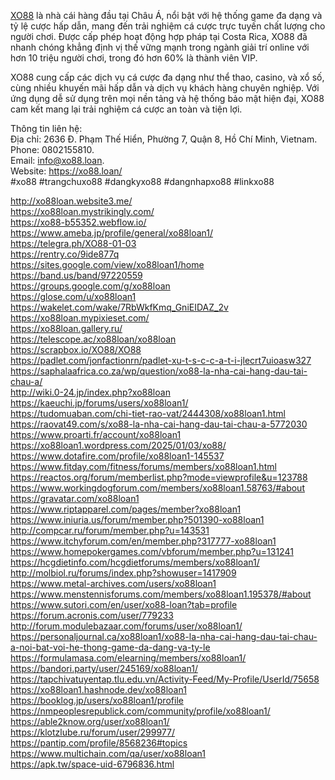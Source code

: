 <a href="https://xo88.loan/">XO88</a> là nhà cái hàng đầu tại Châu Á, nổi bật với hệ thống game đa dạng và tỷ lệ cược hấp dẫn, mang đến trải nghiệm cá cược trực tuyến chất lượng cho người chơi. Được cấp phép hoạt động hợp pháp tại Costa Rica, XO88 đã nhanh chóng khẳng định vị thế vững mạnh trong ngành giải trí online với hơn 10 triệu người chơi, trong đó hơn 60% là thành viên VIP.<br>

XO88 cung cấp các dịch vụ cá cược đa dạng như thể thao, casino, và xổ số, cùng nhiều khuyến mãi hấp dẫn và dịch vụ khách hàng chuyên nghiệp. Với ứng dụng dễ sử dụng trên mọi nền tảng và hệ thống bảo mật hiện đại, XO88 cam kết mang lại trải nghiệm cá cược an toàn và tiện lợi.<br>

Thông tin liên hệ:<br>
Địa chỉ: 2636 Đ. Phạm Thế Hiển, Phường 7, Quận 8, Hồ Chí Minh, Vietnam.<br>
Phone: 0802155810.<br>
Email: info@xo88.loan.<br>
Website: <a href="https://xo88.loan/">https://xo88.loan/</a><br>
#xo88 #trangchuxo88 #dangkyxo88 #dangnhapxo88 #linkxo88<br>


<a href="http://xo88loan.website3.me/">http://xo88loan.website3.me/</a><br>
<a href="https://xo88loan.mystrikingly.com/">https://xo88loan.mystrikingly.com/</a><br>
<a href="https://xo88-b55352.webflow.io/">https://xo88-b55352.webflow.io/</a><br>
<a href="https://www.ameba.jp/profile/general/xo88loan1/">https://www.ameba.jp/profile/general/xo88loan1/</a><br>
<a href="https://telegra.ph/XO88-01-03">https://telegra.ph/XO88-01-03</a><br>
<a href="https://rentry.co/9ide877q">https://rentry.co/9ide877q</a><br>
<a href="https://sites.google.com/view/xo88loan1/home">https://sites.google.com/view/xo88loan1/home</a><br>
<a href="https://band.us/band/97220559">https://band.us/band/97220559</a><br>
<a href="https://groups.google.com/g/xo88loan">https://groups.google.com/g/xo88loan</a><br>
<a href="https://glose.com/u/xo88loan1">https://glose.com/u/xo88loan1</a><br>
<a href="https://wakelet.com/wake/7RbWkfKmq_GniEIDAZ_2v">https://wakelet.com/wake/7RbWkfKmq_GniEIDAZ_2v</a><br>
<a href="https://xo88loan.mypixieset.com/">https://xo88loan.mypixieset.com/</a><br>
<a href="https://xo88loan.gallery.ru/">https://xo88loan.gallery.ru/</a><br>
<a href="https://telescope.ac/xo88loan/xo88loan">https://telescope.ac/xo88loan/xo88loan</a><br>
<a href="https://scrapbox.io/XO88/XO88">https://scrapbox.io/XO88/XO88</a><br>
<a href="https://padlet.com/jonfactionrn/padlet-xu-t-s-c-c-a-t-i-jlecrt7uioasw327">https://padlet.com/jonfactionrn/padlet-xu-t-s-c-c-a-t-i-jlecrt7uioasw327</a><br>
<a href="https://saphalaafrica.co.za/wp/question/xo88-la-nha-cai-hang-dau-tai-chau-a/">https://saphalaafrica.co.za/wp/question/xo88-la-nha-cai-hang-dau-tai-chau-a/</a><br>
<a href="http://wiki.0-24.jp/index.php?xo88loan">http://wiki.0-24.jp/index.php?xo88loan</a><br>
<a href="https://kaeuchi.jp/forums/users/xo88loan1/">https://kaeuchi.jp/forums/users/xo88loan1/</a><br>
<a href="https://tudomuaban.com/chi-tiet-rao-vat/2444308/xo88loan1.html">https://tudomuaban.com/chi-tiet-rao-vat/2444308/xo88loan1.html</a><br>
<a href="https://raovat49.com/s/xo88-la-nha-cai-hang-dau-tai-chau-a-5772030">https://raovat49.com/s/xo88-la-nha-cai-hang-dau-tai-chau-a-5772030</a><br>
<a href="https://www.proarti.fr/account/xo88loan1">https://www.proarti.fr/account/xo88loan1</a><br>
<a href="https://xo88loan1.wordpress.com/2025/01/03/xo88/">https://xo88loan1.wordpress.com/2025/01/03/xo88/</a><br>
<a href="https://www.dotafire.com/profile/xo88loan1-145537">https://www.dotafire.com/profile/xo88loan1-145537</a><br>
<a href="https://www.fitday.com/fitness/forums/members/xo88loan1.html">https://www.fitday.com/fitness/forums/members/xo88loan1.html</a><br>
<a href="https://reactos.org/forum/memberlist.php?mode=viewprofile&u=123788">https://reactos.org/forum/memberlist.php?mode=viewprofile&u=123788</a><br>
<a href="https://www.workingdogforum.com/members/xo88loan1.58763/#about">https://www.workingdogforum.com/members/xo88loan1.58763/#about</a><br>
<a href="https://gravatar.com/xo88loan1">https://gravatar.com/xo88loan1</a><br>
<a href="https://www.riptapparel.com/pages/member?xo88loan1">https://www.riptapparel.com/pages/member?xo88loan1</a><br>
<a href="https://www.iniuria.us/forum/member.php?501390-xo88loan1">https://www.iniuria.us/forum/member.php?501390-xo88loan1</a><br>
<a href="http://compcar.ru/forum/member.php?u=143531">http://compcar.ru/forum/member.php?u=143531</a><br>
<a href="https://www.itchyforum.com/en/member.php?317777-xo88loan1">https://www.itchyforum.com/en/member.php?317777-xo88loan1</a><br>
<a href="https://www.homepokergames.com/vbforum/member.php?u=131241">https://www.homepokergames.com/vbforum/member.php?u=131241</a><br>
<a href="https://hcgdietinfo.com/hcgdietforums/members/xo88loan1/">https://hcgdietinfo.com/hcgdietforums/members/xo88loan1/</a><br>
<a href="http://molbiol.ru/forums/index.php?showuser=1417909">http://molbiol.ru/forums/index.php?showuser=1417909</a><br>
<a href="https://www.metal-archives.com/users/xo88loan1">https://www.metal-archives.com/users/xo88loan1</a><br>
<a href="https://www.menstennisforums.com/members/xo88loan1.195378/#about">https://www.menstennisforums.com/members/xo88loan1.195378/#about</a><br>
<a href="https://www.sutori.com/en/user/xo88-loan?tab=profile">https://www.sutori.com/en/user/xo88-loan?tab=profile</a><br>
<a href="https://forum.acronis.com/user/779233">https://forum.acronis.com/user/779233</a><br>
<a href="http://forum.modulebazaar.com/forums/user/xo88loan1/">http://forum.modulebazaar.com/forums/user/xo88loan1/</a><br>
<a href="https://personaljournal.ca/xo88loan1/xo88-la-nha-cai-hang-dau-tai-chau-a-noi-bat-voi-he-thong-game-da-dang-va-ty-le">https://personaljournal.ca/xo88loan1/xo88-la-nha-cai-hang-dau-tai-chau-a-noi-bat-voi-he-thong-game-da-dang-va-ty-le</a><br>
<a href="https://formulamasa.com/elearning/members/xo88loan1/">https://formulamasa.com/elearning/members/xo88loan1/</a><br>
<a href="https://bandori.party/user/245169/xo88loan1/">https://bandori.party/user/245169/xo88loan1/</a><br>
<a href="https://tapchivatuyentap.tlu.edu.vn/Activity-Feed/My-Profile/UserId/75658">https://tapchivatuyentap.tlu.edu.vn/Activity-Feed/My-Profile/UserId/75658</a><br>
<a href="https://xo88loan1.hashnode.dev/xo88loan1">https://xo88loan1.hashnode.dev/xo88loan1</a><br>
<a href="https://booklog.jp/users/xo88loan1/profile">https://booklog.jp/users/xo88loan1/profile</a><br>
<a href="https://nmpeoplesrepublick.com/community/profile/xo88loan1/">https://nmpeoplesrepublick.com/community/profile/xo88loan1/</a><br>
<a href="https://able2know.org/user/xo88loan1/">https://able2know.org/user/xo88loan1/</a><br>
<a href="https://klotzlube.ru/forum/user/299977/">https://klotzlube.ru/forum/user/299977/</a><br>
<a href="https://pantip.com/profile/8568236#topics">https://pantip.com/profile/8568236#topics</a><br>
<a href="https://www.multichain.com/qa/user/xo88loan1">https://www.multichain.com/qa/user/xo88loan1</a><br>
<a href="https://apk.tw/space-uid-6796836.html">https://apk.tw/space-uid-6796836.html</a>
